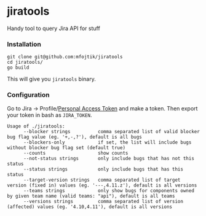 # jiratools
Handy tool to query Jira API for stuff

### Installation

```
git clone git@github.com:mfojtik/jiratools
cd jiratools/
go build
```

This will give you `jiratools` binary.

### Configuration

Go to Jira -> Profile/[Personal Access Token](https://issues.redhat.com/secure/ViewProfile.jspa?selectedTab=com.atlassian.pats.pats-plugin:jira-user-personal-access-tokens) and make a token.
Then export your token in bash as `JIRA_TOKEN`. 

```
Usage of ./jiratools:
      --blocker strings          comma separated list of valid blocker bug flag value (eg. '+,-,?'), default is all bugs
      --blockers-only            if set, the list will include bugs without blocker bug flag set (default true)
      --counts                   show counts
      --not-status strings       only include bugs that has not this status
      --status strings           only include bugs that has this status
      --target-version strings   comma separated list of target version (fixed in) values (eg. '---,4.11.z'), default is all versions
      --teams strings            only show bugs for components owned by given team name (valid teams: "api"), default is all teams
      --versions strings         comma separated list of version (affected) values (eg. '4.10,4.11'), default is all versions
```

